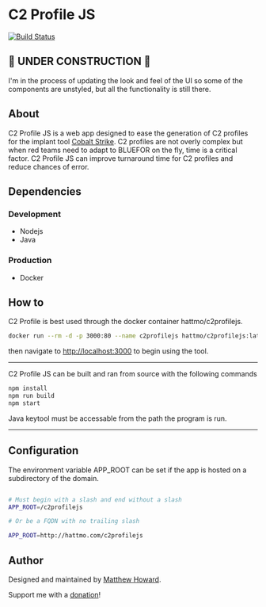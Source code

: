 # C2 Profile JS

[![Build Status](https://travis-ci.org/hattmo/c2profilejs.svg?branch=master)](https://travis-ci.org/hattmo/c2profilejs)

## 🚧 UNDER CONSTRUCTION 🚧

I'm in the process of updating the look and feel of the UI so some of the components are unstyled, but all the functionality is still there.

## About

C2 Profile JS is a web app designed to ease the generation of C2 profiles for the implant tool [Cobalt Strike](https://www.cobaltstrike.com/).  C2 profiles are not overly complex but when red teams need to adapt to BLUEFOR on the fly, time is a critical factor.  C2 Profile JS can improve turnaround time for C2 profiles and reduce chances of error.

## Dependencies

### Development

* Nodejs
* Java

### Production

* Docker

## How to

C2 Profile is best used through the docker container hattmo/c2profilejs.

~~~bash
docker run --rm -d -p 3000:80 --name c2profilejs hattmo/c2profilejs:latest
~~~

then navigate to <http://localhost:3000> to begin using the tool.
___
C2 Profile JS can be built and ran from source with the following commands

~~~bash
npm install
npm run build
npm start
~~~

Java keytool must be accessable from the path the program is run.
___

## Configuration

The environment variable APP_ROOT can be set if the app is hosted on a subdirectory of the domain.

~~~bash

# Must begin with a slash and end without a slash
APP_ROOT=/c2profilejs

# Or be a FQDN with no trailing slash

APP_ROOT=http://hattmo.com/c2profilejs

~~~

## Author

Designed and maintained by [Matthew Howard](https://www.linkedin.com/in/matthew-howard-4013ba87/).

Support me with a [donation](https://www.paypal.me/hattmo)!
